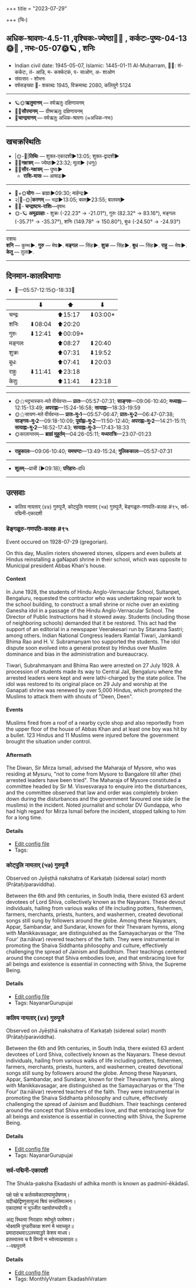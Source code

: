 +++
title = "2023-07-29"

+++
(चि॰)
## अधिक-श्रावणः-4.5-11  ,वृश्चिकः-ज्येष्ठा🌛🌌  ,  कर्कटः-पुष्यः-04-13🌞🌌  ,  नभः-05-07🌞🪐  , शनिः
- Indian civil date: 1945-05-07, Islamic: 1445-01-11 Al-Muḥarram, 🌌🌞: सं- कर्कटः, तं- आडि, म- कर्क्कटकं, प- साओण, अ- शाओण
- संवत्सरः - शोभनः
- वर्षसङ्ख्या 🌛- शकाब्दः 1945, विक्रमाब्दः 2080, कलियुगे 5124
___________________
- 🪐🌞**ऋतुमानम्** — वर्षऋतुः दक्षिणायनम्
- 🌌🌞**सौरमानम्** — ग्रीष्मऋतुः दक्षिणायनम्
- 🌛**चान्द्रमानम्** — वर्षऋतुः अधिक-श्रावणः (≈अधिक-नभः)
___________________


## खचक्रस्थितिः
- |🌞-🌛|**तिथिः** — शुक्ल-एकादशी►13:05; शुक्ल-द्वादशी►  
- 🌌🌛**नक्षत्रम्** — ज्येष्ठा►23:32; मूला► (धनुः)  
- 🌌🌞**सौर-नक्षत्रम्** — पुष्यः►  
  - **राशि-मासः** — आषाढः► 
___________________
- 🌛+🌞**योगः** — ब्राह्मः►09:30; माहेन्द्रः►  
- २|🌛-🌞|**करणम्** — भद्रा►13:05; बवम्►23:55; बालवम्►  
- 🌌🌛- **चन्द्राष्टम-राशिः**—वृषभः  
- 🌞-🪐 **अमूढग्रहाः** - शुक्रः (-22.23° → -21.01°), गुरुः (82.32° → 83.16°), मङ्गलः (-35.71° → -35.37°), शनिः (149.78° → 150.80°), बुधः (-24.50° → -24.93°)
___________________
राशयः  
**शनि** — कुम्भः►. **गुरु** — मेषः►. **मङ्गल** — सिंहः►. **शुक्र** — सिंहः►. **बुध** — सिंहः►. **राहु** — मेषः►. **केतु** — तुला►. 
___________________


## दिनमान-कालविभागाः
- 🌅—05:57-12:15🌞-18:33🌇  

|      |⬇     |⬆     |⬇     |
|------|-----|-----|------|
|चन्द्रः|     |⬆15:17 |⬇03:00*|
|शनिः   |⬇08:04 |⬆20:20 |     |
|गुरुः  |⬇12:41 |⬆00:09*|     |
|मङ्गलः |     |⬆08:27 |⬇20:40 |
|शुक्रः |     |⬆07:31 |⬇19:52 |
|बुधः   |     |⬆07:41 |⬇20:03 |
|राहुः  |⬇11:41 |⬆23:18 |     |
|केतुः  |     |⬆11:41 |⬇23:18 |
___________________
- 🌞⚝भट्टभास्कर-मते वीर्यवन्तः— **प्रातः**—05:57-07:31; **साङ्गवः**—09:06-10:40; **मध्याह्नः**—12:15-13:49; **अपराह्णः**—15:24-16:58; **सायाह्नः**—18:33-19:59  
- 🌞⚝सायण-मते वीर्यवन्तः— **प्रातः-मु॰1**—05:57-06:47; **प्रातः-मु॰2**—06:47-07:38; **साङ्गवः-मु॰2**—09:18-10:09; **पूर्वाह्णः-मु॰2**—11:50-12:40; **अपराह्णः-मु॰2**—14:21-15:11; **सायाह्नः-मु॰2**—16:52-17:43; **सायाह्नः-मु॰3**—17:43-18:33  
- 🌞कालान्तरम्— **ब्राह्मं मुहूर्तम्**—04:26-05:11; **मध्यरात्रिः**—23:07-01:23  
___________________
- **राहुकालः**—09:06-10:40; **यमघण्टः**—13:49-15:24; **गुलिककालः**—05:57-07:31  
___________________
- **शूलम्**—प्राची (►09:18); **परिहारः**–दधि  
___________________

## उत्सवाः
- कलिय नायऩार् (४४) गुरुपूजै, कोट्पुलि नायऩार् (५७) गुरुपूजै, बॆङ्गळूरु-गणपति-कलहः #९५, सर्व-पद्मिनी-एकादशी
### बॆङ्गळूरु-गणपति-कलहः #९५

Event occured on 1928-07-29 (gregorian). 

On this day, Muslim rioters showered stones, slippers and even bullets at Hindus reinstalling a gaNapati shrine in their school, which was opposite to Municipal president Abbas Khan's house.

#### Context 
In June 1928, the students of Hindu Anglo-Vernacular School, Sultanpet, Bengaluru, requested the contractor who was undertaking repair work to the school building, to construct a small shrine or niche over an existing Ganesha idol in a passage of the Hindu Anglo-Vernacular School. The Director of Public Instructions had it stowed away. Students (including those of neighboring schools) demanded that it be restored. This act had the support of an editorial in a newspaper Veerakesari run by Sitarama Sastri; among others. Indian National Congress leaders Ramlal Tiwari, Jamkandi Bhima Rao and H. V. Subramanyam too supported the students. The idol dispute soon evolved into a general protest by Hindus over Muslim dominance and bias in the administration and bureaucracy.

Tiwari, Subrahmanyam and Bhima Rao were arrested on 27 July 1928. A procession of students made its way to Central Jail, Bengaluru where the arrested leaders were kept and were lathi-charged by the state police. The idol was restored to its original place on 29 July  and worship at the Ganapati shrine was renewed by over 5,000 Hindus, which prompted the Muslims to attack them with shouts of "Deen, Deen".  

#### Events
Muslims fired from a roof of a nearby cycle shop and also reportedly from the upper floor of the house of Abbas Khan and at least one boy was hit by a bullet.  123 Hindus and 11 Muslims were injured before the government brought the situation under control.

#### Aftermath
The Diwan, Sir Mirza Ismail, advised the Maharaja of Mysore, who was residing at Mysuru, "not to come from Mysore to Bangalore till after (the) arrested leaders have been tried". The Maharaja of Mysore constituted a committee headed by Sir M. Visvesvaraya to enquire into the disturbances, and the committee observed that law and order was completely broken down during the disturbances and the government favoured one side (ie the muslims) in the incident. Noted journalist and scholar DV Gundappa, who had high regard for Mirza Ismail before the incident, stopped talking to him for a long time.

#### Details
- [Edit config file](https://github.com/jyotisham/adyatithi/blob/master/mahApuruSha/xatra-later/gregorian/day/07/29/bengaLUru-gaNapati-riots.toml)
- Tags: 


### कोट्पुलि नायऩार् (५७) गुरुपूजै

Observed on Jyēṣṭhā nakshatra of Karkaṭaḥ (sidereal solar) month (Prātaḥ/paraviddha). 

Between the 6th and 9th centuries, in South India, there existed 63 ardent devotees of Lord Shiva, collectively known as the Nayanars. These devout individuals, hailing from various walks of life including potters, fishermen, farmers, merchants, priests, hunters, and washermen, created devotional songs still sung by followers around the globe. Among these Nayanars, Appar, Sambandar, and Sundarar, known for their Thevaram hymns, along with Manikkavasagar, are distinguished as the Samayacharyas or the ‘The Four’ (ta:nālvar) revered teachers of the faith. They were instrumental in promoting the Shaiva Siddhanta philosophy and culture, effectively challenging the spread of Jainism and Buddhism. Their teachings centered around the concept that Shiva embodies love, and that embracing love for all beings and existence is essential in connecting with Shiva, the Supreme Being.

#### Details
- [Edit config file](https://github.com/jyotisham/adyatithi/blob/master/mahApuruSha/nAyanAr/sidereal_solar_month/nakshatra/04/18/kOTpuli_nAyan2Ar_%2857%29_gurupUjai.toml)
- Tags: NayanarGurupujai


### कलिय नायऩार् (४४) गुरुपूजै

Observed on Jyēṣṭhā nakshatra of Karkaṭaḥ (sidereal solar) month (Prātaḥ/paraviddha). 

Between the 6th and 9th centuries, in South India, there existed 63 ardent devotees of Lord Shiva, collectively known as the Nayanars. These devout individuals, hailing from various walks of life including potters, fishermen, farmers, merchants, priests, hunters, and washermen, created devotional songs still sung by followers around the globe. Among these Nayanars, Appar, Sambandar, and Sundarar, known for their Thevaram hymns, along with Manikkavasagar, are distinguished as the Samayacharyas or the ‘The Four’ (ta:nālvar) revered teachers of the faith. They were instrumental in promoting the Shaiva Siddhanta philosophy and culture, effectively challenging the spread of Jainism and Buddhism. Their teachings centered around the concept that Shiva embodies love, and that embracing love for all beings and existence is essential in connecting with Shiva, the Supreme Being.

#### Details
- [Edit config file](https://github.com/jyotisham/adyatithi/blob/master/mahApuruSha/nAyanAr/sidereal_solar_month/nakshatra/04/18/kaliya_nAyan2Ar_%2844%29_gurupUjai.toml)
- Tags: NayanarGurupujai


### सर्व-पद्मिनी-एकादशी



The Shukla-paksha Ekadashi of adhika month is known as padminī-ēkādaśī.

पक्षे पक्षे च कर्तव्यमेकादश्यामुपोषणम्।  
यदीच्छेद्विष्णुसायुज्यं श्रियं सन्ततिमात्मनः।  
एकादश्यां न भुञ्जीत पक्षयोरुभयोरपि॥  
  
अद्य स्थित्वा निराहारः श्वोभूते परमेश्वर।  
भोक्ष्यामि पुण्डरीकाक्ष शरणं मे भवाच्युत॥  
प्रमादादथवाऽऽलस्याद्धरे केशव माधव।  
व्रतस्यास्य च वै विघ्नो न भवेत्त्वत्प्रसादतः॥  
--पद्मपुराणे



#### Details
- [Edit config file](https://github.com/jyotisham/adyatithi/blob/master/time_focus/monthly/ekAdashI/description_only/padminI-EkAdazI.toml)
- Tags: MonthlyVratam EkadashiVratam


